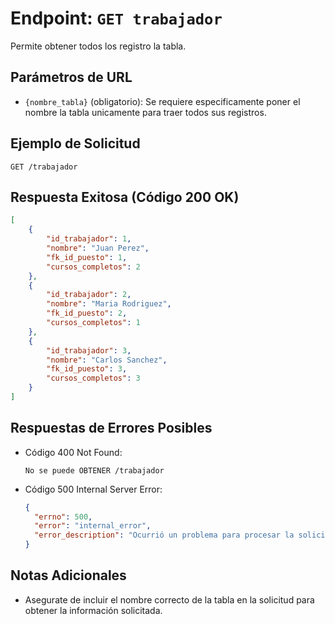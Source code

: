 # Endpoint: `GET trabajador`

Permite obtener todos los registro la tabla.


## Parámetros de URL
- `{nombre_tabla}` (obligatorio): Se requiere especificamente poner el nombre la tabla unicamente para traer todos sus registros.


## Ejemplo de Solicitud
```http
GET /trabajador
```

## Respuesta Exitosa (Código 200 OK)
```json
[
    {
        "id_trabajador": 1,
        "nombre": "Juan Perez",
        "fk_id_puesto": 1,
        "cursos_completos": 2
    },
    {
        "id_trabajador": 2,
        "nombre": "Maria Rodriguez",
        "fk_id_puesto": 2,
        "cursos_completos": 1
    },
    {
        "id_trabajador": 3,
        "nombre": "Carlos Sanchez",
        "fk_id_puesto": 3,
        "cursos_completos": 3
    }
]
```

## Respuestas de Errores Posibles
- Código 400 Not Found:

    ```
    No se puede OBTENER /trabajador
    ```

- Código 500 Internal Server Error:
  ```json
  {
    "errno": 500,
    "error": "internal_error",
    "error_description": "Ocurrió un problema para procesar la solicitud"
  }
  ``` 

## Notas Adicionales

- Asegurate de incluir el nombre correcto de la tabla en la solicitud para obtener la información solicitada.